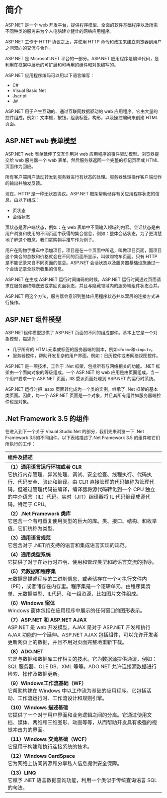 # 简介

ASP.NET 是一个 web 开发平台，提供程序模型、全面的软件基础程序以及所需不同种类的服务来为个人电脑建立健壮的网络应用程序。

ASP.NET 工作于 HTTP 协议之上，并使用 HTTP 命令和政策来建立浏览器到用户之间双向的交流与合作。

ASP.NET 是 Microsoft.NET 平台的一部分。ASP.NET 应用程序是编译代码，是利用在框架中展示的可扩展和可再用的组件和对象编写的。

ASP.NET 应用程序编码可以用以下语言编写：

- C#  
- Visual Basic.Net  
- Jscript  
- J#

ASP.NET 用于产生互动的、通过互联网数据驱动的 web 应用程序。它由大量的控件组成，例如：文本框，按钮，组装标签，构形，以及操控编码来创建 HTML 页面。

## ASP.NET web 表单模型

ASP.NET web 表单延伸了交互作用对 web 应用程序的事件驱动模型。浏览器提交给 web 服务器一个 web 表单，然后服务器返回一个完整的标记页面或 HTML 页面作为回应。

所有客户端用户活动转发到服务器进行有状态的处理。服务器处理操作客户端动作的输出并触发反馈。

现在，HTTP 是一种无状态协议。ASP.NET 框架帮助储存有关应用程序状态的信息，由以下组成：

- 页状态  
- 会话状态

页状态是客户端状态，例如：在 web 表单中不同输入领域的内容。会话状态是由用户浏览和使用的不同页面中获得的集合信息，例如：整体会话状态。为了更清楚地了解这个概念，我们拿购物手推车作为例子。

用户在购物手推车中添加项目。项目是在一个页面中所选，叫做项目页面，而项目这个集合的总数和价格就会在不同的页面所显示，叫做购物车页面。只有 HTTP 是不能记录来自不同页面的信息。ASP.NET 会话状态以及服务器基础设施通过一个会话记录全球所收集的信息。

ASP.NET 在生成 ASP.NET 运行时间编码的时候，ASP.NET 运行时间通过页面请求在服务器终端送去或拿回页面状态，并且与隐藏领域内的服务端组件状态合并。

ASP.NET 用这个方法，服务器会意识到整体应用程序状态并以双层的连接方式进行操作。

## ASP.NET 组件模型

ASP.NET组件模型提供了 ASP.NET 页面的不同的组成部件。基本上它是一个对象模型，描述为：  

- 几乎所有的 HTML元素或标签的服务器端的副本，例如`<form>`和`<input>`。
- 服务器控件，帮助开发复杂的用户界面。例如：日历控件或者网络视图控件。

ASP.NET 是一项技术，工作于 .Net 框架，包括所有与网络相关的功能。.NET 框架由一个面向对象的等级组成。一个 ASP.NET 的 web 应用是由页面组成。当一个用户要求一个 ASP.NET 页面，IIS 委派页面处理到 ASP.NET 的运行时系统。

ASP.NET 运行时把 .aspx 页面转化成为一个类的实例，继承了 .Net 框架的基本类页面。因此，每一个 ASP.NET 页面是一个对象，并且其所有组件如服务器端控件也是对象。

## .Net Framework 3.5 的组件

在进入到下一个关于 Visual Studio.Net 的部分，我们先来浏览一下 .Net Framework 3.5的不同组件。以下表格描述了.Net Framework 3.5 的组件和它们所执行的工作：

|组件及描述|
|   :--------|
|**（1）通用语言运行环境或者 CLR** </br> 它执行内存管理、异常处理、调试、安全检查、线程执行、代码执行、代码安全、验证和编译。由 CLR 直接管理的代码被称为管理代码。但通过管理代码被编译，编译器将源代码转化到一个 CPU 独立的中介语言（IL）代码。实时（JIT）编译器将 IL 代码编译成源代码，特定于 CPU。|
|**（2）.Net Framework 类库** </br> 它包含一个有可重复使用类型的巨大的库。类、接口、结构、和枚举值，它们统称为类型。|
|**（3）通用语言规范** </br> 它包含对于 .NET所支持的语言和集成语言实现的规范。 |
|**（4）通用类型系统** </br> 它提供了对于在运行时声明、使用和管理类型和跨语言交流的指导。|
|**（5）元数据和程序集** </br> 元数据是描述程序的二进制信息，或者储存在一个可执行文件内（PE），或者储存在内存里。程序集是一个逻辑单元，由程序集清单、元数据类型、IL代码、和一组资源，比如图片文件组成。|
|**（6）Windows 窗体** </br> Windows 窗体包括在应用程序中展示的任何窗口的图形表示。|
|**（7）ASP.NET 和 ASP.NET AJAX** </br> ASP.NET 是 web 开发模型，AJAX 是对于 ASP.NET 开发和执行 AJAX 功能的一个延伸。ASP.NET AJAX 包括组件，可以允许开发者更新网页上的数据，并且不用对页面完整地重新下载。|
|**（8）ADO.NET** </br> 它是与数据和数据库工作相关的技术。它为数据源提供通道，例如：SQL 服务器、OLE DB、XML 等等。ADO.NET 允许连接源数据进行检索、操作及数据更新。|
|**（9）Windows工作流基础（WF）** </br> 它帮助构建在 Windows 中以工作流为基础的应用程序。它包括活动、工作流运行时、工作流设计和规则引擎。|
|**（10）Windows 描述基础** </br> 它提供了一个对于用户界面和业务逻辑之间的分离。它通过使用文档、媒体、两维和三维图形、动画等等，从而帮助开发具有极强的视觉冲击力的界面。|
|**（11）Windows 交流基础（WCF）** </br> 它是用于构建和执行连接系统的技术。|
|**（12）Windows CardSpace** </br>它为网络上访问资源和分享私人信息提供安全保障。|
|**（13）LINQ** </br> 它赋予 .NET 语言数据查询功能，利用一个类似于传统查询语言 SQL 的句法。|
